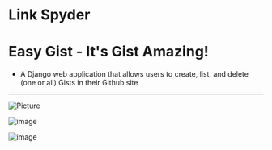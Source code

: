 Link Spyder
===========




Easy Gist - It's Gist Amazing!
==============================



- A Django web application that allows users to create, list, and delete (one or all) Gists in their Github site


----------

![Picture](https://www.dropbox.com/s/iw93nkmcn0x0utu/ls_1.png?dl=0)

![image](https://cloud.githubusercontent.com/assets/2049888/2897413/edc067f0-d57f-11e3-8eaf-738496cd498e.png)

![image](https://cloud.githubusercontent.com/assets/2049888/2897399/a6628730-d57f-11e3-9eee-3f053da348bb.png)
